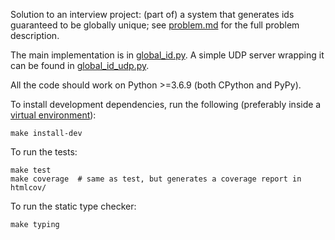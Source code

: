 Solution to an interview project: (part of) a system that generates ids
guaranteed to be globally unique; see [problem.md](./problem.md) for
the full problem description.

The main implementation is in [global_id.py](./global_id.py).
A simple UDP server wrapping it can be found in
[global_id_udp.py](./global_id_udp.py).

All the code should work on Python >=3.6.9 (both CPython and PyPy).

To install development dependencies, run the following (preferably inside a
[virtual environment](https://docs.python.org/3/library/venv.html)):

    make install-dev

To run the tests:

    make test
    make coverage  # same as test, but generates a coverage report in htmlcov/

To run the static type checker:

    make typing






